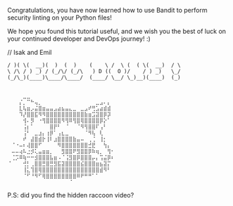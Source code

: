 Congratulations, you have now learned how to use Bandit to perform security linting on your Python files!

We hope you found this tutorial useful, and we wish you the best of luck on your continued developer and DevOps journey! :)

// Isak and Emil

```
/ )( \(  __)(  )  (  )    (    \ /  \ (  ( \(  __)  / \  
\ /\ / ) _) / (_/\/ (_/\   ) D ((  O )/    / ) _)   \_/  
(_/\_)(____)\____/\____/  (____/ \__/ \_)__)(____)  (_)  


⠀⠀⠀⠀⣀⣀⠀⠀⠀⠀⠀⠀⠀⠀⠀⠀⠀⠀⠀⠀⠀⠀⠀⠀⠀⠀⠀⠀
⠀⠀⠀⡌⡀⠉⠓⢤⡀⠀⠀⠀⠀⠀⠀⠀⠀⠀⠀⠀⠀⠀⠀⣀⣠⠄⡄⠀
⠀⠀⠀⣇⢧⣶⡠⣬⣿⣶⣤⣤⣠⣴⣦⣤⣄⣀⠀⣀⣠⠞⢛⣡⣴⣾⣾⠀
⠀⠀⠀⠹⡜⣿⣿⣯⠻⠻⣿⣿⣿⣿⣿⣿⣿⣿⣿⣿⣷⣶⣩⣽⣿⡿⡽⠀
⠀⠀⠀⠀⢺⠄⡻⠀⠐⢻⣿⣿⣿⣿⠻⢻⠿⢻⣿⢿⣿⣿⣿⣿⡿⡕⠁⠀
⠀⠀⠀⠀⢨⡆⠁⠀⠀⠀⠀⣿⡟⠃⠀⠈⠀⠀⠈⠻⢻⣿⣿⠏⢠⠃⠀⠀
⠀⠀⠀⠀⢨⠃⠀⣀⣰⡄⢰⡿⠁⢠⣆⣀⠀⠀⠀⠀⠈⠻⢧⠀⢇⠀⠀⠀
⠀⠀⠀⠀⠞⠀⣼⣿⣾⡗⢸⠇⣰⣿⣿⣿⣿⣷⣤⠤⠀⢀⢈⠀⢸⡂⠀⠀
⠀⠈⠐⠤⠆⢼⣿⣿⠋⠀⠀⠀⠀⠻⣿⣿⣿⣿⣿⣿⣿⣚⣟⠀⠀⢳⡄⠀
⠀⠤⠤⢴⠧⣐⡺⢅⣤⣶⣶⡀⠀⠀⣻⣿⣿⠟⣻⣿⣿⡿⠷⢶⡀⠀⢻⠂
⠀⢈⡩⠿⢷⠒⠒⣺⣿⣿⣿⣧⣶⠠⠈⢨⣻⣿⡿⣿⣿⣿⡤⡄⢩⣬⡿⠆
⠈⠀⠀⠀⢚⡃⢀⣿⣿⣛⣿⣛⣻⣯⣽⣿⣿⣿⣿⣮⣿⣿⣿⣶⣦⣽⡍⠀
⠀⠀⠀⠀⢸⣅⢹⣿⢿⣿⣿⣿⣿⣿⣿⣿⣿⣿⣿⣿⣿⣿⣿⣿⣾⠻⠃⠀
⠀⠀⠀⠀⠈⠋⠘⠻⠋⢿⣿⣿⣿⣿⣿⣿⣿⣿⠿⠟⠛⠛⠁⠁⠀⠀⠀⠀
⠀⠀⠀⠀⠀⠀⠀⠀⠀⠀⠀⠀⠀⠀⠀⠀⠈⠀⠀⠀⠀⠀⠀⠀⠀⠀⠀⠀
```

P.S: did you find the hidden raccoon video?
